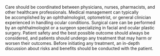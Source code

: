 Care should be coordinated between physicians, nurses, pharmacists, and other healthcare professionals. Medical management can typically be accomplished by an ophthalmologist, optometrist, or general clinician experienced in handling ocular conditions. Surgical care can be performed by an ophthalmologist or a surgeon specializing in facial and ocular plastic surgery. Patient safety and the best possible outcome should always be considered, and patients should undergo any treatment that may harm or worsen their outcomes. Before initiating any treatment, an in-depth discussion about risks and benefits should be conducted with the patient.